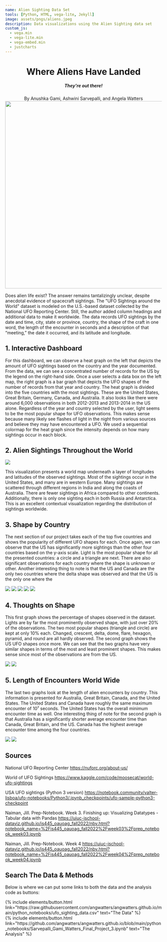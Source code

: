 ```yaml
---
name: Alien Sighting Data Set 
tools: [Python, HTML, vega-lite, Jekyll]
image: assets/pngs/aliens.jpeg
description: Data visualizations using the Alien Sighting data set
custom_js:
  - vega.min
  - vega-lite.min
  - vega-embed.min
  - justcharts
---
```



<center> <h1>Where Aliens Have Landed</h1></center>

<center><h5>They're out there!</h5></center>

<center>By Anushka Gami, Ashwini Sarvepalli, and Angela Watters</center> 

<img src="/assets/pngs/aliens.jpeg" width="600">


Does alien life exist? The answer remains tantalizingly unclear, despite anecdotal evidence of spacecraft sightings. The "UFO Sightings around the World" dataset is modeled on the U.S.-based dataset collected by the National UFO Reporting Center. Still, the author added column headings and additional data to make it worldwide. The data records UFO sightings by the date and time, city, state or province, country, the shape of the craft in one word, the length of the encounter in seconds and a description of that “meeting,” the date it occurred, and its latitude and longitude. 

## 1. Interactive Dashboard
<vegachart schema-url="{{ site.baseurl }}/assets/json/dashboard_ufo5_from_dict.json" style="width: 100%"></vegachart>

For this dashboard, we can observe a heat graph on the left that depicts the amount of UFO sightings based on the country and the year documented. From the data, we can see a concentrated number of records for the US by the legend on the right-hand side. Once a user selects a data box on the left map, the right graph is a bar graph that depicts the UFO shapes of the number of records from that year and country. The heat graph is divided into the five countries with the most sightings. These are the United States, Great Britain, Germany, Canada, and Australia. It also looks like there were around 6,000 observations in both 2012-2013 and 2013-2014 in the US alone. Regardless of the year and country selected by the user, light seems to be the most popular shape for UFO observations. This makes sense because many likely see flashes of light in the night from various sources and believe they may have encountered a UFO. We used a sequential colormap for the heat graph since the intensity depends on how many sightings occur in each block. 

## 2. Alien Sightings Throughout the World 

<img src="/assets/pngs/world_map_aliens.png">

This visualization presents a world map underneath a layer of longitudes and latitudes of the observed sightings. Most of the sightings occur in the United States, and many are in western Europe. Many sightings are scattered through different regions in India and along the coasts of Australia. There are fewer sightings in Africa compared to other continents. Additionally, there is only one sighting each in both Russia and Antarctica. This is an excellent contextual visualization regarding the distribution of sightings worldwide. 

## 3. Shape by Country 

The next section of our project takes each of the top five countries and shows the popularity of different UFO shapes for each. Once again, we can observe that the US has significantly more sightings than the other four countries based on the y-axis scale. Light is the most popular shape for all the presented countries: a circle and a triangle are next. There are also significant observations for each country where the shape is unknown or other. Another interesting thing to note is that the US and Canada are the only two countries where the delta shape was observed and that the US is the only one where the 

<img src="/assets/pngs/us_ufo_shapes.png">

<img src="/assets/pngs/gb_ufo_shapes.png">

<img src="/assets/pngs/de_ufo_shapes.png">

<img src="/assets/pngs/canda_ufo_shapes.png">

<img src="/assets/pngs/au_ufo_shapes.png">

## 4. Thoughts on Shape

This first graph shows the percentage of shapes observed in the dataset. Lights are by far the most prominently observed shape, with just over 20% of the observations. The two most popular shapes (triangle and circle) are kept at only 10% each. Changed, crescent, delta, dome, flare, hexagon, pyramid, and round are all hardly observed. The second graph shows the US UFO shapes once more. We can see that the two graphs have very similar shapes in terms of the most and least prominent shapes. This makes sense since most of the observations are from the US. 

<img src="/assets/pngs/ufo_shape_per.png">

<img src="/assets/pngs/us_ufo_shapes.png">

## 5. Length  of Encounters World Wide 

The last two graphs look at the length of alien encounters by country. This information is presented for Australia, Great Britain, Canada, and the United States. The United States and Canada have roughly the same maximum encounter of 10⁷ seconds. The United States has the overall minimum encounter time as well. One interesting thing of note for the second graph is that Australia has a significantly shorter average encounter time than Canada, Great Britain, and the US. Canada has the highest average encounter time among the four countries. 

<img src="/assets/pngs/max_min_encounter.png">

<img src="/assets/pngs/average_encounter.png">

## Sources

National UFO Reporting Center 
https://nuforc.org/about-us/

World of UFO Sightings 
https://www.kaggle.com/code/moosecat/world-ufo-sightings

USA UFO sightings (Python 3 version) 
https://notebook.community/valter-lisboa/ufo-notebooks/Python3/.ipynb_checkpoints/ufo-sample-python3-checkpoint

Naiman, Jill. Prep-Notebook. Week 3. Finishing up: Visualizing Datatypes - Tabular data with Pandas 
https://uiuc-ischool-dataviz.github.io/is445_oauoag_fall2022/nbv.html?notebook_name=%2Fis445_oauoag_fall2022%2Fweek03%2Fprep_notebook_week03.ipynb

Naiman, Jill. Prep-Notebook. Week 4 
https://uiuc-ischool-dataviz.github.io/is445_oauoag_fall2022/nbv.html?notebook_name=%2Fis445_oauoag_fall2022%2Fweek04%2Fprep_notebook_week04.ipynb

## Search The Data & Methods

Below is where we can put some links to both the data and the analysis code as buttons:


<!-- these are written in a combo of html and liquid --> 

<div class="left">
{% include elements/button.html link="https://raw.githubusercontent.com/angwatters/angwatters.github.io/main/python_notebooks/ufo_sighting_data.csv" text="The Data" %}
</div>

<div class="right">
{% include elements/button.html link="https://github.com/angwatters/angwatters.github.io/blob/main/python_notebooks/Sarvepalli_Gami_Watters_Final_Project_3.ipynb" text="The Analysis" %}
</div>

